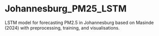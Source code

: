 # Johannesburg_PM25_LSTM
LSTM model for forecasting PM2.5 in Johannesburg based on Masinde (2024) with preprocessing, training, and visualisations.
